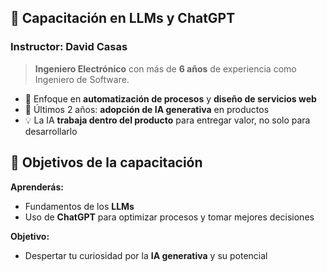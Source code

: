 ## 🚀 Capacitación en LLMs y <span class="text-primary">ChatGPT</span>



### Instructor: David Casas

> **Ingeniero Electrónico** con más de **6 años** de experiencia como Ingeniero de Software.


- 🔧 Enfoque en <b>automatización de procesos</b> y <b>diseño de servicios web</b>
- 🤖 Últimos 2 años: <b>adopción de IA generativa</b> en productos
- 💡 La IA <b>trabaja dentro del producto</b> para entregar valor, no solo para desarrollarlo



## 🎯 Objetivos de la capacitación


**Aprenderás:**
- Fundamentos de los **LLMs**
- Uso de **ChatGPT** para optimizar procesos y tomar mejores decisiones

**Objetivo:**
- Despertar tu curiosidad por la **IA generativa** y su potencial
